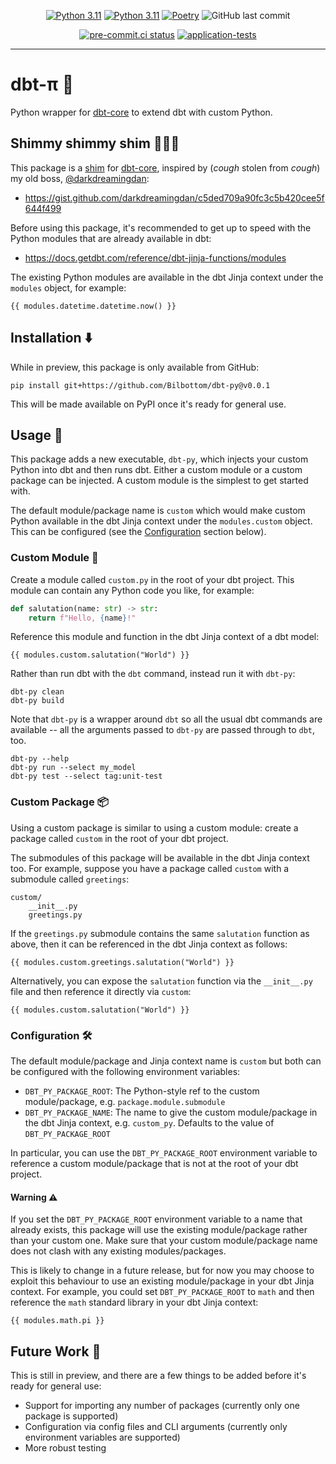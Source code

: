 <div align="center">

[![Python 3.11](https://img.shields.io/badge/python-3.11-blue.svg)](https://www.python.org/downloads/release/python-3110/)
[![Python 3.11](https://img.shields.io/badge/dbt-1.5+-blue.svg)](https://github.com/dbt-labs/dbt-core/)
[![Poetry](https://img.shields.io/endpoint?url=https://python-poetry.org/badge/v0.json)](https://python-poetry.org/)
![GitHub last commit](https://img.shields.io/github/last-commit/Bilbottom/dbt-py)

[![pre-commit.ci status](https://results.pre-commit.ci/badge/github/Bilbottom/dbt-py/main.svg)](https://results.pre-commit.ci/latest/github/Bilbottom/dbt-py/main)
[![application-tests](https://github.com/Bilbottom/db-query-profiler/actions/workflows/application-tests.yaml/badge.svg)](https://github.com/Bilbottom/db-query-profiler/actions/workflows/application-tests.yaml)

</div>

---

# dbt-π 🧬

Python wrapper for [dbt-core](https://github.com/dbt-labs/dbt-core) to extend dbt with custom Python.

## Shimmy shimmy shim 🕺🕺🕺

This package is a [shim](<https://en.wikipedia.org/wiki/Shim_(computing)>) for [dbt-core](https://github.com/dbt-labs/dbt-core), inspired by (_cough_ stolen from _cough_) my old boss, [@darkdreamingdan](https://github.com/darkdreamingdan):

- https://gist.github.com/darkdreamingdan/c5ded709a90fc3c5b420cee5f644f499

Before using this package, it's recommended to get up to speed with the Python modules that are already available in dbt:

- https://docs.getdbt.com/reference/dbt-jinja-functions/modules

The existing Python modules are available in the dbt Jinja context under the `modules` object, for example:

```jinja
{{ modules.datetime.datetime.now() }}
```

## Installation ⬇️

While in preview, this package is only available from GitHub:

```
pip install git+https://github.com/Bilbottom/dbt-py@v0.0.1
```

This will be made available on PyPI once it's ready for general use.

## Usage 📖

This package adds a new executable, `dbt-py`, which injects your custom Python into dbt and then runs dbt. Either a custom module or a custom package can be injected. A custom module is the simplest to get started with.

The default module/package name is `custom` which would make custom Python available in the dbt Jinja context under the `modules.custom` object. This can be configured (see the [Configuration](#configuration-) section below).

### Custom Module 🐍

Create a module called `custom.py` in the root of your dbt project. This module can contain any Python code you like, for example:

```python
def salutation(name: str) -> str:
    return f"Hello, {name}!"
```

Reference this module and function in the dbt Jinja context of a dbt model:

```jinja
{{ modules.custom.salutation("World") }}
```

Rather than run dbt with the `dbt` command, instead run it with `dbt-py`:

```
dbt-py clean
dbt-py build
```

Note that `dbt-py` is a wrapper around `dbt` so all the usual dbt commands are available -- all the arguments passed to `dbt-py` are passed through to `dbt`, too.

```
dbt-py --help
dbt-py run --select my_model
dbt-py test --select tag:unit-test
```

### Custom Package 📦

Using a custom package is similar to using a custom module: create a package called `custom` in the root of your dbt project.

The submodules of this package will be available in the dbt Jinja context too. For example, suppose you have a package called `custom` with a submodule called `greetings`:

```
custom/
    __init__.py
    greetings.py
```

If the `greetings.py` submodule contains the same `salutation` function as above, then it can be referenced in the dbt Jinja context as follows:

```jinja
{{ modules.custom.greetings.salutation("World") }}
```

Alternatively, you can expose the `salutation` function via the `__init__.py` file and then reference it directly via `custom`:

```jinja
{{ modules.custom.salutation("World") }}
```

### Configuration 🛠️

The default module/package and Jinja context name is `custom` but both can be configured with the following environment variables:

- `DBT_PY_PACKAGE_ROOT`: The Python-style ref to the custom module/package, e.g. `package.module.submodule`
- `DBT_PY_PACKAGE_NAME`: The name to give the custom module/package in the dbt Jinja context, e.g. `custom_py`. Defaults to the value of `DBT_PY_PACKAGE_ROOT`

In particular, you can use the `DBT_PY_PACKAGE_ROOT` environment variable to reference a custom module/package that is not at the root of your dbt project.

#### Warning ⚠️

If you set the `DBT_PY_PACKAGE_ROOT` environment variable to a name that already exists, this package will use the existing module/package rather than your custom one. Make sure that your custom module/package name does not clash with any existing modules/packages.

This is likely to change in a future release, but for now you may choose to exploit this behaviour to use an existing module/package in your dbt Jinja context. For example, you could set `DBT_PY_PACKAGE_ROOT` to `math` and then reference the `math` standard library in your dbt Jinja context:

```jinja
{{ modules.math.pi }}
```

## Future Work 🚧

This is still in preview, and there are a few things to be added before it's ready for general use:

- Support for importing any number of packages (currently only one package is supported)
- Configuration via config files and CLI arguments (currently only environment variables are supported)
- More robust testing
